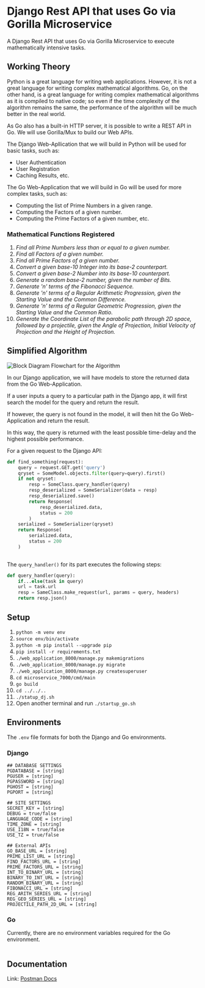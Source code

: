 # Django Rest API that uses Go via Gorilla Microservice

A Django Rest API that uses Go via Gorilla Microservice to execute mathematically intensive tasks.

## Working Theory

Python is a great language for writing web applications. However, it is not a great language for writing complex mathematical algorithms. Go, on the other hand, is a great language for writing complex mathematical algorithms as it is compiled to native code; so even if the time complexity of the algorithm remains the same, the performance of the algorithm will be much better in
the real world.

As Go also has a built-in HTTP server, it is possible to write a REST API in Go. We will use Gorilla/Mux to build our
Web APIs.

The Django Web-Apllication that we will build in Python will be used for basic tasks, such as:

- User Authentication
- User Registration
- Caching Results, etc.

The Go Web-Application that we will build in Go will be used for more complex tasks, such as:

- Computing the list of Prime Numbers in a given range.
- Computing the Factors of a given number.
- Computing the Prime Factors of a given number, etc.

### Mathematical Functions Registered

1. _Find all Prime Numbers less than or equal to a given number._
2. _Find all Factors of a given number._
3. _Find all Prime Factors of a given number._
4. _Convert a given base-10 Integer into its base-2 counterpart._
5. _Convert a given base-2 Number into its base-10 counterpart._
6. _Generate a random base-2 number, given the number of Bits._
7. _Generate 'n' terms of the Fibonacci Sequence._
8. _Generate 'n' terms of a Regular Arithmetic Progression, given the Starting Value and the Common Difference._
9. _Generate 'n' terms of a Regular Geometric Progression, given the Starting Value and the Common Ratio._
10. _Generate the Coordinate List of the parabolic path through 2D space, followed by a projectile, given the Angle of Projection, Initial Velocity of Projection and the Height of Projection._

## Simplified Algorithm

![Block Diagram Flowchart for the Algorithm](https://i.imgur.com/q0wddgC.png "Algorithm for the Application Set")

In our Django application, we will have models to store the returned data from the Go Web-Application.

If a user inputs a query to a particular path in the Django app, it will first search the model for the query and return the result.

If however, the query is not found in the model, it will then hit the Go Web-Application and return the result.

In this way, the query is returned with the least possible time-delay and the highest possible performance.

For a given request to the Django API:

```python
def find_something(request):
    query = request.GET.get('query')
    qryset = SomeModel.objects.filter(query=query).first()
    if not qryset:
        resp = SomeClass.query_handler(query)
        resp_deserialized = SomeSerializer(data = resp)
        resp_deserialized.save()
        return Response(
            resp_deserialized.data,
            status = 200
        )
    serialized = SomeSerializer(qryset)
    return Response(
        serialized.data,
        status = 200
    )
    
```

The `query_handler()` for its part executes the following steps:

```python
def query_handler(query):
    if...else(task in query)
    url = task.url
    resp = SameClass.make_request(url, params = query, headers)
    return resp.json()
```

## Setup

1. `python -m venv env`
2. `source env/bin/activate`
3. `python -m pip install --upgrade pip`
4. `pip install -r requirements.txt`
5. `./web_application_8000/manage.py makemigrations`
6. `./web_application_8000/manage.py migrate`
7. `./web_application_8000/manage.py createsuperuser`
8. `cd microservice_7000/cmd/main`
9. `go build`
10. `cd ../../..`
11. `./statup_dj.sh`
12. Open another terminal and run `./startup_go.sh`

## Environments

The `.env` file formats for both the Django and Go environments.

### Django

```.env
## DATABASE SETTINGS
PGDATABASE = [string]
PGUSER = [string]
PGPASSWORD = [string]
PGHOST = [string]
PGPORT = [string]

## SITE SETTINGS
SECRET_KEY = [string]
DEBUG = true/false
LANGUAGE_CODE = [string]
TIME_ZONE = [string]
USE_I18N = true/false
USE_TZ = true/false

## External APIs
GO_BASE_URL = [string]
PRIME_LIST_URL = [string]
FIND_FACTORS_URL = [string]
PRIME_FACTORS_URL = [string]
INT_TO_BINARY_URL = [string]
BINARY_TO_INT_URL = [string]
RANDOM_BINARY_URL = [string]
FIBONACCI_URL = [string]
REG_ARITH_SERIES_URL = [string]
REG_GEO_SERIES_URL = [string]
PROJECTILE_PATH_2D_URL = [string]
```

### Go

Currently, there are no environment variables required for the Go environment.

```.env
```

## Documentation

Link: [Postman Docs](https://documenter.getpostman.com/view/17779018/Uyr4JKHS)
